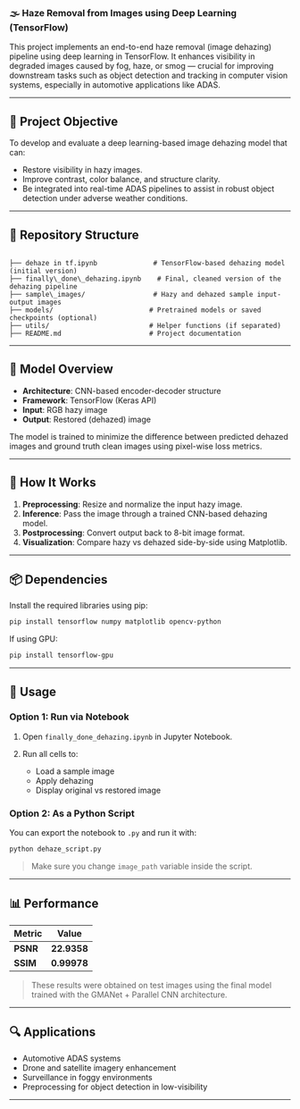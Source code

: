 ### 🌫️ Haze Removal from Images using Deep Learning (TensorFlow)

This project implements an end-to-end haze removal (image dehazing) pipeline using deep learning in TensorFlow. It enhances visibility in degraded images caused by fog, haze, or smog — crucial for improving downstream tasks such as object detection and tracking in computer vision systems, especially in automotive applications like ADAS.

---

## 🎯 Project Objective

To develop and evaluate a deep learning-based image dehazing model that can:

- Restore visibility in hazy images.
- Improve contrast, color balance, and structure clarity.
- Be integrated into real-time ADAS pipelines to assist in robust object detection under adverse weather conditions.

---

## 📂 Repository Structure

```

├── dehaze in tf.ipynb              # TensorFlow-based dehazing model (initial version)
├── finally\_done\_dehazing.ipynb    # Final, cleaned version of the dehazing pipeline
├── sample\_images/                 # Hazy and dehazed sample input-output images
├── models/                        # Pretrained models or saved checkpoints (optional)
├── utils/                         # Helper functions (if separated)
├── README.md                      # Project documentation

````

---

## 🧠 Model Overview

- **Architecture**: CNN-based encoder-decoder structure
- **Framework**: TensorFlow (Keras API)
- **Input**: RGB hazy image
- **Output**: Restored (dehazed) image

The model is trained to minimize the difference between predicted dehazed images and ground truth clean images using pixel-wise loss metrics.

---

## 🧪 How It Works

1. **Preprocessing**: Resize and normalize the input hazy image.
2. **Inference**: Pass the image through a trained CNN-based dehazing model.
3. **Postprocessing**: Convert output back to 8-bit image format.
4. **Visualization**: Compare hazy vs dehazed side-by-side using Matplotlib.

---

## 📦 Dependencies

Install the required libraries using pip:

```bash
pip install tensorflow numpy matplotlib opencv-python
````

If using GPU:

```bash
pip install tensorflow-gpu
```

---

## 🧰 Usage

### Option 1: Run via Notebook

1. Open `finally_done_dehazing.ipynb` in Jupyter Notebook.
2. Run all cells to:

   * Load a sample image
   * Apply dehazing
   * Display original vs restored image

### Option 2: As a Python Script

You can export the notebook to `.py` and run it with:

```bash
python dehaze_script.py
```

> Make sure you change `image_path` variable inside the script.

---

## 📊 Performance

| Metric      | Value       |
|-------------|-------------|
| **PSNR**    | **22.9358** |
| **SSIM**    | **0.99978** |

> These results were obtained on test images using the final model trained with the GMANet + Parallel CNN architecture.

---

## 🔍 Applications

* Automotive ADAS systems
* Drone and satellite imagery enhancement
* Surveillance in foggy environments
* Preprocessing for object detection in low-visibility

---
